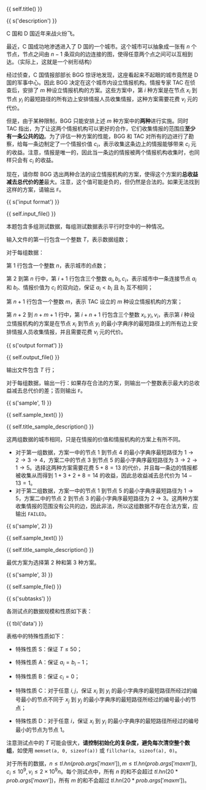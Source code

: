 {{ self.title() }}

{{ s('description') }}

C 国和 D 国近年来战火纷飞。

最近，C 国成功地渗透进入了 D 国的一个城市。这个城市可以抽象成一张有 $n$ 个节点，节点之间由 $n-1$ 条双向的边连接的图，使得任意两个点之间可以互相到达。（实际上，这就是一个树形结构）

经过侦查，C 国情报部部长 BGG 惊讶地发现，这座看起来不起眼的城市竟然是 D 国的军事中心。因此 BGG 决定在这个城市内设立情报机构。情报专家 TAC 在侦查后，安排了 $m$ 种设立情报机构的方案。这些方案中，第 $i$ 种方案是在节点 $x_i$ 到节点 $y_i$ 的最短路径的所有边上安排情报人员收集情报，这种方案需要花费 $v_i$ 元的代价。

但是，由于某种限制，BGG 只能安排上述 $m$ 种方案中的**两种**进行实施。同时 TAC 指出，为了让这两个情报机构可以更好的合作，它们收集情报的范围应**至少有一条公共的边**。为了评估一种方案的性能，BGG 和 TAC 对所有的边进行了勘察，给每一条边制定了一个情报价值 $c_i$，表示收集这条边上的情报能够带来 $c_i$ 元的收益。注意，情报是唯一的，因此当一条边的情报被两个情报机构收集时，也同样只会有 $c_i$ 的收益。

现在，请你帮 BGG 选出两种合法的设立情报机构的方案，使得这个方案的**总收益减去总代价的差**最大。注意，这个值可能是负的，但仍然是合法的。如果无法找到这样的方案，请输出 `F`。

{{ s('input format') }}

{{ self.input_file() }}

本题包含多组测试数据，每组测试数据表示平行时空中的一种情况。

输入文件的第一行包含一个整数 $T$，表示数据组数；

对于每组数据：

第 1 行包含一个整数 $n$，表示城市的点数；

第 $2$ 到第 $n$ 行中，第 $i+1$ 行包含三个整数 $a_i,b_i,c_i$，表示城市中一条连接节点 $a_i$ 和 $b_i$、情报价值为 $c_i$ 的双向边，保证 $a_i < b_i$ 且 $b_i$ 互不相同；

第 $n+1$ 行包含一个整数 $m$，表示 TAC 设立的 $m$ 种设立情报机构的方案；

第 $n+2$ 到 $n+m+1$ 行中，第 $i+n+1$ 行包含三个整数 $x_i,y_i,v_i$，表示第 $i$ 种设立情报机构的方案是在节点 $x_i$ 到节点 $y_i$ 的最小字典序的最短路径上的所有边上安排情报人员收集情报，并且需要花费 $v_i$ 元的代价。

{{ s('output format') }}

{{ self.output_file() }}

输出文件包含 $T$ 行；

对于每组数据，输出一行：如果存在合法的方案，则输出一个整数表示最大的总收益减去总代价的差；否则输出 `F`。

{{ s('sample', 1) }}

{{ self.sample_text() }}


{{ self.title_sample_description() }}

这两组数据的城市相同，只是在情报的价值和情报机构的方案上有所不同。

- 对于第一组数据，方案一中的节点 $1$ 到节点 $4$ 的最小字典序最短路径为 $1\to 2\to 3\to 4$，方案二中的节点 $3$ 到节点 $5$ 的最小字典序最短路径为 $3\to 2\to 1\to 5$。选择这两种方案需要花费 $5+8=13$ 的代价，并且每一条边的情报都被收集从而得到 $1+3+2+8=14$ 的收益，因此总收益减去总代价为 $14-13=1$。
- 对于第二组数据，方案一中的节点 $1$ 到节点 $5$ 的最小字典序最短路径为 $1\to 5$，方案二中的节点 $2$ 到节点 $3$ 的最小字典序最短路径为 $2\to 3$。这两种方案收集情报的范围没有公共的边，因此非法，所以这组数据不存在合法方案，应输出 `FAILED`。

{{ s('sample', 2) }}

{{ self.sample_text() }}

{{ self.title_sample_description() }}

最优方案为选择第 $2$ 种和第 $3$ 种方案。

{{ s('sample', 3) }}

{{ self.sample_file() }}

{{ s('subtasks') }}

各测试点的数据规模和性质如下表：

{{ tbl('data') }}

表格中的特殊性质如下：

- 特殊性质 S：保证 $T\le 50$；

- 特殊性质 A：保证 $a_i = b_i - 1$；

- 特殊性质 B：保证 $c_i = 0$；

- 特殊性质 C：对于任意 $i,j$，保证 $x_i$ 到 $y_i$ 的最小字典序的最短路径所经过的编号最小的节点不同于 $x_j$ 到 $y_j$ 的最小字典序的最短路径所经过的编号最小的节点；

- 特殊性质 D：对于任意 $i$，保证 $x_i$ 到 $y_i$ 的最小字典序的最短路径所经过的编号最小的节点为节点 $1$。

注意测试点中的 $T$ 可能会很大，**请控制初始化的复杂度，避免每次清空整个数组**，如使用 `memset(a, 0, sizeof(a))` 或 `fillchar(a, sizeof(a), 0)`。

对于所有的数据，$n\le {{ tl.hn(prob.args['maxn'])  }}, m\le {{ tl.hn(prob.args['maxm'])  }}, c_i\le 10^9, v_i\le 2\times 10^9n$。每个测试点中，所有 $n$ 的和不会超过 ${{ tl.hn(20 * prob.args['maxn'])  }}$，所有 $m$ 的和不会超过 ${{ tl.hn(20 * prob.args['maxm'])  }}$。
